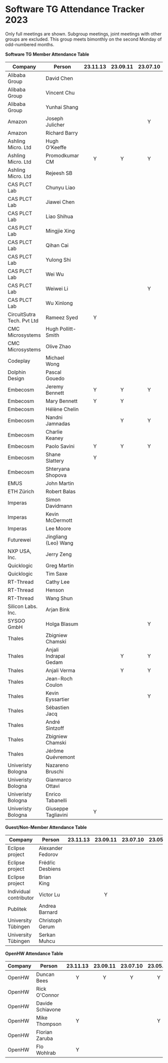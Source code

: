 # Software TG Attendance Tracker 2023

Only full meetings are shown. Subgroup meetings, joint meetings with other
groups are excluded. This group meets bimonthly on the second Monday of
odd-numbered months.

**Software TG Member Attendance Table**

| Company                    |  Person               |23.11.13|23.09.11|23.07.10|23.05.08|23.03.13|23.01.09|23.MM.DD|
|----------------------------|-----------------------|:------:|:------:|:------:|:------:|:------:|:------:|:------:|
| Alibaba Group              | David Chen            |        |        |        |        |        |        |        |
| Alibaba Group              | Vincent Chu           |        |        |        |        |        |        |        |
| Alibaba Group              | Yunhai Shang          |        |        |        |        |        |        |        |
| Amazon                     | Joseph Julicher       |        |        | Y      | Y      |        | Y      |        |
| Amazon                     | Richard Barry         |        |        |        |        |        |        |        |
| Ashling Micro. Ltd         | Hugh O'Keeffe         |        |        |        |        |        |        |        |
| Ashling Micro. Ltd         | Promodkumar CM        | Y      | Y      | Y      | Y      | Y      | Y      |        |
| Ashling Micro. Ltd         | Rejeesh SB            |        |        |        |        |        |        |        |
| CAS PLCT Lab               | Chunyu Liao           |        |        |        |        |        |        |        |
| CAS PLCT Lab               | Jiawei Chen           |        |        |        |        |        |        |        |
| CAS PLCT Lab               | Liao Shihua           |        |        |        |        |        |        |        |
| CAS PLCT Lab               | Mingjie Xing          |        |        |        |        | Y      |        |        |
| CAS PLCT Lab               | Qihan Cai             |        |        |        |        |        |        |        |
| CAS PLCT Lab               | Yulong Shi            |        |        |        |        |        |        |        |
| CAS PLCT Lab               | Wei Wu                |        |        |        | Y      |        |        |        |
| CAS PLCT Lab               | Weiwei Li             |        |        | Y      |        | Y      | Y      |        |
| CAS PLCT Lab               | Wu Xinlong            |        |        |        |        |        |        |        |
| CircuitSutra Tech. Pvt Ltd | Rameez Syed           | Y      |        |        |        |        |        |        |
| CMC Microsystems           | Hugh Pollitt-Smith    |        |        |        |        |        |        |        |
| CMC Microsystems           | Olive Zhao            |        |        |        |        |        | Y      |        |
| Codeplay                   | Michael Wong          |        |        |        |        |        |        |        |
| Dolphin Design             | Pascal Gouedo         |        |        |        |        |        | Y      |        |
| Embecosm                   | Jeremy Bennett        | Y      | Y      | Y      | Y      | Y      | Y      |        |
| Embecosm                   | Mary Bennett          | Y      | Y      |        |        |        | Y      |        |
| Embecosm                   | Hélène Chelin         |        |        |        |        |        | Y      |        |
| Embecosm                   | Nandni Jamnadas       |        | Y      | Y      |        | Y      | Y      |        |
| Embecosm                   | Charlie Keaney        |        |        |        | Y      | Y      | Y      |        |
| Embecosm                   | Paolo Savini          | Y      | Y      | Y      |        |        |        |        |
| Embecosm                   | Shane Slattery        | Y      |        |        |        |        |        |        |
| Embecosm                   | Shteryana Shopova     |        |        |        |        |        |        |        |
| EMUS                       | John Martin           |        |        |        |        |        |        |        |
| ETH Zürich                 | Robert Balas          |        |        |        |        |        |        |        |
| Imperas                    | Simon Davidmann       |        |        |        |        |        |        |        |
| Imperas                    | Kevin McDermott       |        |        |        |        |        |        |        |
| Imperas                    | Lee Moore             |        |        |        |        |        |        |        |
| Futurewei                  | Jingliang (Leo) Wang  |        |        |        |        |        |        |        |
| NXP USA, Inc.              | Jerry Zeng            |        |        |        |        |        |        |        |
| Quicklogic                 | Greg Martin           |        |        |        |        |        |        |        |
| Quicklogic                 | Tim Saxe              |        |        |        |        |        |        |        |
| RT-Thread                  | Cathy Lee             |        |        |        |        | Y      |        |        |
| RT-Thread                  | Henson                |        |        |        |        | Y      |        |        |
| RT-Thread                  | Wang Shun             |        |        |        |        | Y      |        |        |
| Silicon Labs. Inc.         | Arjan Bink            |        |        |        |        |        |        |        |
| SYSGO GmbH                 | Holga Blasum          |        |        | Y      |        |        |        |        |
| Thales                     | Zbigniew Chamski      |        |        |        |        |        |        |        |
| Thales                     | Anjali Indrapal Gedam |        | Y      | Y      | Y      |        |        |        |
| Thales                     | Anjali Verma          |        | Y      | Y      |        | Y      |        |        |
| Thales                     | Jean-Roch Coulon      |        |        |        |        |        |        |        |
| Thales                     | Kevin Eyssartier      |        |        | Y      |        |        |        |        |
| Thales                     | Sébastien Jacq        |        |        |        |        |        |        |        |
| Thales                     | André Sintzoff        |        |        |        |        |        |        |        |
| Thales                     | Zbigniew Chamski      |        |        |        |        |        |        |        |
| Thales                     | Jérôme Quévremont     |        |        |        |        | Y      |        |        |
| Univeristy Bologna         | Nazareno Bruschi      |        |        |        |        |        |        |        |
| Univeristy Bologna         | Gianmarco Ottavi      |        |        |        |        |        |        |        |
| Univeristy Bologna         | Enrico Tabanelli      |        |        |        |        |        |        |        |
| Univeristy Bologna         | Giuseppe Tagliavini   | Y      |        |        |        |        |        |        |

**Guest/Non-Member Attendance Table**

| Company                |  Person               |23.11.13|23.09.11|23.07.10|23.05.08|23.03.13|23.01.09|23.MM.DD|
|------------------------|-----------------------|:------:|:------:|:------:|:------:|:------:|:------:|:------:|
| Eclipse project        | Alexander Fedorov     |        |        |        |        |        |        |        |
| Eclipse project        | Frédŕic Desbiens      |        |        |        |        |        |        |        |
| Eclipse project        | Brian King            |        |        |        |        |        |        |        |
| Individual contributor | Victor Lu             |        | Y      |        |        |        |        |        |
| Publitek               | Andrea Barnard        |        |        |        |        |        |        |        |
| University Tübingen    | Christoph Gerum       |        |        |        |        |        |        |        |
| University Tübingen    | Serkan Muhcu          |        |        |        |        |        |        |        |

**OpenHW Attendance Table**

| Company                |  Person               |23.11.13|23.09.11|23.07.10|23.05.08|23.03.13|23.01.09|23.MM.DD|
|------------------------|-----------------------|:------:|:------:|:------:|:------:|:------:|:------:|:------:|
| OpenHW                 | Duncan Bees           | Y      | Y      | Y      | Y      | Y      | Y      |        |
| OpenHW                 | Rick O'Connor         |        |        |        |        |        |        |        |
| OpenHW                 | Davide Schiavone      |        |        |        |        |        |        |        |
| OpenHW                 | Mike Thompson         | Y      |        |        | Y      | Y      | Y      |        |
| OpenHW                 | Florian Zaruba        |        |        |        |        |        |        |        |
| OpenHW                 | Flo Wohlrab           | Y      |        |        |        |        |        |        |
